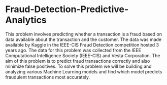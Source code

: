 # Fraud-Detection-Predictive-Analytics
This problem involves predicting whether a transaction is a fraud based on data available about the transaction and the customer. The data was made available by Kaggle in the IEEE-CIS Fraud Detection competition hosted 3 years ago. The data for this problem was collected from the IEEE Computational Intelligence Society (IEEE-CIS) and Vesta Corporation. The aim of this problem is to predict fraud transactions correctly and also minimize false positives. To solve this problem we will be building and analyzing various Machine Learning models and find which model predicts fraudulent transactions most accurately.
